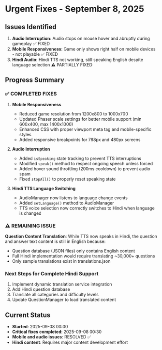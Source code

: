 # Urgent Fixes - September 8, 2025

## Issues Identified
1. **Audio Interruption**: Audio stops on mouse hover and abruptly during gameplay ✅ FIXED
2. **Mobile Responsiveness**: Game only shows right half on mobile devices - not playable ✅ FIXED
3. **Hindi Audio**: Hindi TTS not working, still speaking English despite language selection ⚠️ PARTIALLY FIXED

## Progress Summary

### ✅ COMPLETED FIXES
1. **Mobile Responsiveness** 
   - Reduced game resolution from 1200x800 to 1000x700
   - Updated Phaser scale settings for better mobile support (min 600x400, max 1400x1000)
   - Enhanced CSS with proper viewport meta tag and mobile-specific styles
   - Added responsive breakpoints for 768px and 480px screens

2. **Audio Interruption**
   - Added `isSpeaking` state tracking to prevent TTS interruptions
   - Modified `speak()` method to respect ongoing speech unless forced
   - Added hover sound throttling (200ms cooldown) to prevent audio spam
   - Fixed `stopAll()` to properly reset speaking state

3. **Hindi TTS Language Switching**
   - AudioManager now listens to language change events
   - Added `setLanguage()` method to AudioManager
   - TTS voice selection now correctly switches to Hindi when language is changed

### ⚠️ REMAINING ISSUE
**Question Content Translation**: While TTS now speaks in Hindi, the question and answer text content is still in English because:
- Question database (JSON files) only contains English content
- Full Hindi implementation would require translating ~30,000+ questions
- Only sample translations exist in translations.json

### Next Steps for Complete Hindi Support
1. Implement dynamic translation service integration
2. Add Hindi question database
3. Translate all categories and difficulty levels
4. Update QuestionManager to load translated content

## Current Status
- **Started**: 2025-09-08 00:00
- **Critical fixes completed**: 2025-09-08 00:30
- **Mobile and audio issues**: RESOLVED ✅
- **Hindi content**: Requires major content development effort
